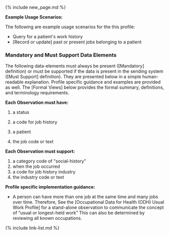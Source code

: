 {% include new_page.md %}

**Example Usage Scenarios:**

The following are example usage scenarios for the this profile:

- Query for a patient's work history
- [Record or update] past or present jobs belonging to a patient

### Mandatory and Must Support Data Elements

The following data-elements must always be present ([Mandatory] definition) or must be supported if the data is present in the sending system ([Must Support] definition). They are presented below in a simple human-readable explanation.  Profile specific guidance and examples are provided as well.  The [Formal Views] below provides the  formal summary, definitions, and  terminology requirements.

**Each Observation must have:**

1.  a status
2.  a code for job history
3.  a patient

5.  the job code or text 

**Each Observation must support:**

1. a category code of "social-history"
2. when the job occurred
3. a code for job history industry
4. the industry code or text 

**Profile specific implementation guidance:**

- A person can have more than one job at the same time and many jobs over time. Therefore,  See the [Occupational Data for Health (ODH) Usual Work Profile] for a stand-alone observation to communicate the concept of “usual or longest-held work” This can also be determined by reviewing all known occupations.

{% include link-list.md %}
